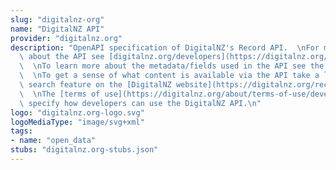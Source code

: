 ```yaml
---
slug: "digitalnz-org"
name: "DigitalNZ API"
provider: "digitalnz.org"
description: "OpenAPI specification of DigitalNZ's Record API.  \nFor more information\
  \ about the API see [digitalnz.org/developers](https://digitalnz.org/developers).\
  \  \nTo learn more about the metadata/fields used in the API see the [Metadata Dictionary](https://docs.google.com/document/pub?id=1Z3I_ckQWjnQQ4SzpORbClcIXUheO-Jd4jt-oZFuMcoQ).\
  \  \nTo get a sense of what content is available via the API take a look at the\
  \ search feature on the [DigitalNZ website](https://digitalnz.org/records?text=all%20sorts&tab=Images).\
  \  \nThe [terms of use](https://digitalnz.org/about/terms-of-use/developer-api-terms-of-use)\
  \ specify how developers can use the DigitalNZ API.\n"
logo: "digitalnz.org-logo.svg"
logoMediaType: "image/svg+xml"
tags:
- name: "open_data"
stubs: "digitalnz.org-stubs.json"
---
```


